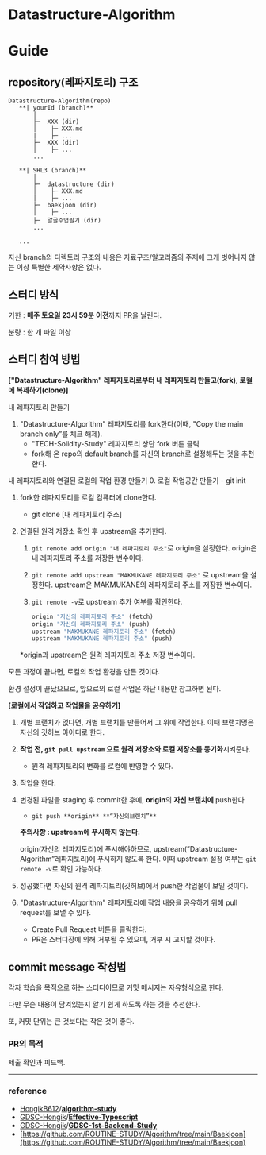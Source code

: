 # Datastructure-Algorithm
# Guide

## repository(레파지토리) 구조

```
Datastructure-Algorithm(repo)
   **| yourId (branch)**
       │
       ├─  XXX (dir)
       │    ├─ XXX.md
       |    ├─ ...
       ├─  XXX (dir)
       │    ├─ ...
       ...

   **| SHL3 (branch)**
       │
       ├─  datastructure (dir)
       │    ├─ XXX.md
       |    ├─ ...
       ├─  baekjoon (dir)
       │    ├─ ...
       ├─  알골수업필기 (dir)
       ...
  
   ...
```


자신 branch의 디렉토리 구조와 내용은 자료구조/알고리즘의 주제에 크게 벗어나지 않는 이상 특별한 제약사항은 없다.

## 스터디 방식

기한 : **매주 토요일 23시 59분 이전**까지 PR을 날린다.

분량 : 한 개 파일 이상

## 스터디 참여 방법

**["Datastructure-Algorithm" 레파지토리로부터 내 레파지토리 만들고(fork), 로컬에 복제하기(clone)]**

내 레파지토리 만들기
1. "Datastructure-Algorithm" 레파지토리를 fork한다(이때, "Copy the main branch only”를 체크 해제).
    - "TECH-Solidity-Study" 레파지토리 상단 fork 버튼 클릭
    - fork해 온 repo의 default branch를 자신의 branch로 설정해두는 것을 추천한다.
    
내 레파지토리와 연결된 로컬의 작업 환경 만들기
0. 로컬 작업공간 만들기
    - git init
1. fork한 레파지토리를 로컬 컴퓨터에 clone한다.
    - git clone [내 레파지토리 주소]
2. 연결된 원격 저장소 확인 후 upstream을 추가한다.
    1. `git remote add origin "내 레파지토리 주소"`로 origin을 설정한다. origin은 내 레파지토리 주소를 저장한 변수이다.
    2. `git remote add upstream "MAKMUKANE 레파지토리 주소"` 로 upstream을 설정한다. upstream은 MAKMUKANE의 레파지토리 주소를 저장한 변수이다.
    3. `git remote -v`로 upstream 추가 여부를 확인한다.
        
        ```jsx
        origin "자신의 레파지토리 주소" (fetch)
        origin "자신의 레파지토리 주소" (push)
        upstream "MAKMUKANE 레파지토리 주소" (fetch)
        upstream "MAKMUKANE 레파지토리 주소" (push)
        ```
        
    
    *origin과 upstream은 원격 레파지토리 주소 저장 변수이다.
    

모든 과정이 끝나면, 로컬의 작업 환경을 만든 것이다.

환경 설정이 끝났으므로, 앞으로의 로컬 작업은 하단 내용만 참고하면 된다.

**[로컬에서 작업하고 작업물을 공유하기]**

1. 개별 브랜치가 없다면, 개별 브랜치를 만들어서 그 위에 작업한다. 이때 브랜치명은 자신의 깃허브 아이디로 한다.
2. **작업 전, `git pull upstream` 으로 원격 저장소와 로컬 저장소를 동기화**시켜준다.
    - 원격 레파지토리의 변화를 로컬에 반영할 수 있다.
3. 작업을 한다.
4. 변경된 파일을 staging 후 commit한 후에, **origin**의 **자신 브랜치에** push한다
    - `git push **origin** **“자신의브랜치”**`
    
    **주의사항 : upstream에 푸시하지 않는다.**
    
    origin(자신의 레파지토리)에 푸시해야하므로, upstream(”Datastructure-Algorithm”레파지토리)에 푸시하지 않도록 한다. 이때 upstream 설정 여부는 `git remote -v`로 확인 가능하다.
    
5. 성공했다면 자신의 원격 레파지토리(깃허브)에서 push한 작업물이 보일 것이다.
6. "Datastructure-Algorithm" 레파지토리에 작업 내용을 공유하기 위해 pull request를 보낼 수 있다.
    - Create Pull Request 버튼을 클릭한다.
    - PR은 스터디장에 의해 거부될 수 있으며, 거부 시 고지할 것이다.

## commit message 작성법

각자 학습을 목적으로 하는 스터디이므로 커밋 메시지는 자유형식으로 한다.

다만 무슨 내용이 담겨있는지 알기 쉽게 하도록 하는 것을 추천한다.

또, 커밋 단위는 큰 것보다는 작은 것이 좋다.

### PR의 목적

제출 확인과 피드백.

---

### reference

- [HongikB612](https://github.com/HongikB612)/**[algorithm-study](https://github.com/HongikB612/algorithm-study)**
- [GDSC-Hongik](https://github.com/GDSC-Hongik)/**[Effective-Typescript](https://github.com/GDSC-Hongik/Effective-Typescript)**
- [GDSC-Hongik](https://github.com/GDSC-Hongik)/**[GDSC-1st-Backend-Study](https://github.com/GDSC-Hongik/GDSC-1st-Backend-Study)**
- [https://github.com/ROUTINE-STUDY/Algorithm/tree/main/Baekjoon](https://github.com/ROUTINE-STUDY/Algorithm/tree/main/Baekjoon)
